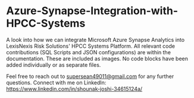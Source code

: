 # Azure-Synapse-Integration-with-HPCC-Systems
A look into how we can integrate Microsoft Azure Synapse Analytics into LexisNexis Risk Solutions' HPCC Systems Platform.
All relevant code contributions (SQL Scripts and JSON configurations) are within the documentation. These are included as images.
No code blocks have been added individually or as separate files.

Feel free to reach out to supersean49011@gmail.com for any further questions. 
Connect with me on LinkedIn: https://www.linkedin.com/in/shounak-joshi-34615124a/
